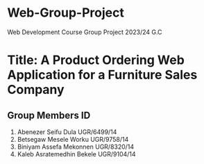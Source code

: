 # Web-Group-Project
Web Development Course Group Project 2023/24 G.C 
# Title: A Product Ordering Web Application for a Furniture Sales Company 
## Group Members                   ID
1. Abenezer Seifu Dula         UGR/6499/14
2. Betsegaw Mesele Worku       UGR/9758/14
3. Biniyam Assefa Mekonnen     UGR/8320/14
4. Kaleb Asratemedhin Bekele   UGR/9104/14
